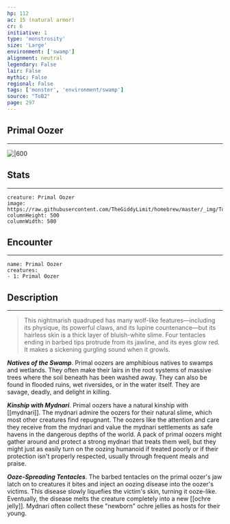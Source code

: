 ```yaml
---
hp: 112
ac: 15 (natural armor)
cr: 6
initiative: 1
type: 'monstrosity'    
size: 'Large'
environment: ['swamp']
alignment: neutral
legendary: False
lair: False
mythic: False
regional: False
tags: ['monster', 'environment/swamp']
source: "ToB2"
page: 297
---
```


## Primal Oozer
---

![|600](https://raw.githubusercontent.com/TheGiddyLimit/homebrew/master/_img/ToB2/creature/Primal%20Oozer.webp)

## Stats
---

```statblock
creature: Primal Oozer
image: https://raw.githubusercontent.com/TheGiddyLimit/homebrew/master/_img/ToB2/creature/token/Primal%20Oozer%20%28Token%29.png
columnHeight: 500
columnWidth: 500
```

## Encounter
---

```encounter-table
name: Primal Oozer
creatures:
- 1: Primal Oozer
```

## Description
---
>This nightmarish quadruped has many wolf-like features—including its physique, its powerful claws, and its lupine countenance—but its hairless skin is a thick layer of bluish-white slime. Four tentacles ending in barbed tips protrude from its jawline, and its eyes glow red. It makes a sickening gurgling sound when it growls.

**_Natives of the Swamp_**. Primal oozers are amphibious natives to swamps and wetlands. They often make their lairs in the root systems of massive trees where the soil beneath has been washed away. They can also be found in flooded ruins, wet riversides, or in the water itself. They are savage, deadly, and delight in killing.

**_Kinship with Mydnari_**. Primal oozers have a natural kinship with [[mydnari]]. The mydnari admire the oozers for their natural slime, which most other creatures find repugnant. The oozers like the attention and care they receive from the mydnari and value the mydnari settlements as safe havens in the dangerous depths of the world. A pack of primal oozers might gather around and protect a strong mydnari that treats them well, but they might just as easily turn on the oozing humanoid if treated poorly or if their protection isn't properly respected, usually through frequent meals and praise.

**_Ooze-Spreading Tentacles_**. The barbed tentacles on the primal oozer's jaw latch on to creatures it bites and inject an oozing disease into the oozer's victims. This disease slowly liquefies the victim's skin, turning it ooze-like. Eventually, the disease melts the creature completely into a new [[ochre jelly]]. Mydnari often collect these "newborn" ochre jellies as hosts for their young.






